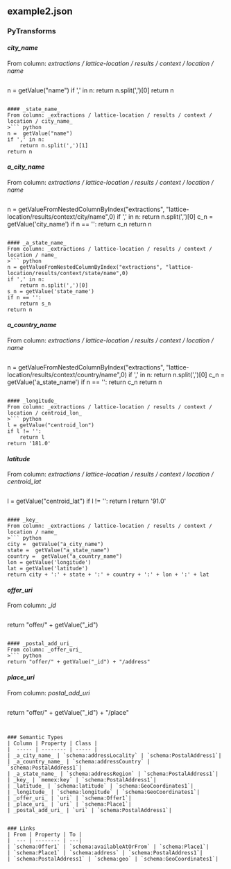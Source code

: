 ## example2.json

### PyTransforms
#### _city_name_
From column: _extractions / lattice-location / results / context / location / name_
>``` python
n =  getValue("name")
if ',' in n:
    return n.split(',')[0]
return n
```

#### _state_name_
From column: _extractions / lattice-location / results / context / location / city_name_
>``` python
n =  getValue("name")
if ',' in n:
    return n.split(',')[1]
return n
```

#### _a_city_name_
From column: _extractions / lattice-location / results / context / location / name_
>``` python
n = getValueFromNestedColumnByIndex("extractions", "lattice-location/results/context/city/name",0)
if ',' in n:
    return n.split(',')[0]
c_n = getValue('city_name')
if n == '':
    return c_n
return n
```

#### _a_state_name_
From column: _extractions / lattice-location / results / context / location / name_
>``` python
n = getValueFromNestedColumnByIndex("extractions", "lattice-location/results/context/state/name",0)
if ',' in n:
    return n.split(',')[0]
s_n = getValue('state_name')
if n == '':
    return s_n
return n
```

#### _a_country_name_
From column: _extractions / lattice-location / results / context / location / name_
>``` python
n = getValueFromNestedColumnByIndex("extractions", "lattice-location/results/context/country/name",0)
if ',' in n:
    return n.split(',')[0]
c_n = getValue('a_state_name')
if n == '':
    return c_n
return n
```

#### _longitude_
From column: _extractions / lattice-location / results / context / location / centroid_lon_
>``` python
l = getValue("centroid_lon")
if l != '':
    return l
return '181.0'
```

#### _latitude_
From column: _extractions / lattice-location / results / context / location / centroid_lat_
>``` python
l = getValue("centroid_lat")
if l != '':
    return l
return '91.0'
```

#### _key_
From column: _extractions / lattice-location / results / context / location / name_
>``` python
city =  getValue("a_city_name")
state =  getValue("a_state_name")
country =  getValue("a_country_name")
lon = getValue('longitude')
lat = getValue('latitude')
return city + ':' + state + ':' + country + ':' + lon + ':' + lat
```

#### _offer_uri_
From column: __id_
>``` python
return "offer/" + getValue("_id")
```

#### _postal_add_uri_
From column: _offer_uri_
>``` python
return "offer/" + getValue("_id") + "/address"
```

#### _place_uri_
From column: _postal_add_uri_
>``` python
return "offer/" + getValue("_id") + "/place"
```


### Semantic Types
| Column | Property | Class |
|  ----- | -------- | ----- |
| _a_city_name_ | `schema:addressLocality` | `schema:PostalAddress1`|
| _a_country_name_ | `schema:addressCountry` | `schema:PostalAddress1`|
| _a_state_name_ | `schema:addressRegion` | `schema:PostalAddress1`|
| _key_ | `memex:key` | `schema:PostalAddress1`|
| _latitude_ | `schema:latitude` | `schema:GeoCoordinates1`|
| _longitude_ | `schema:longitude` | `schema:GeoCoordinates1`|
| _offer_uri_ | `uri` | `schema:Offer1`|
| _place_uri_ | `uri` | `schema:Place1`|
| _postal_add_uri_ | `uri` | `schema:PostalAddress1`|


### Links
| From | Property | To |
|  --- | -------- | ---|
| `schema:Offer1` | `schema:availableAtOrFrom` | `schema:Place1`|
| `schema:Place1` | `schema:address` | `schema:PostalAddress1`|
| `schema:PostalAddress1` | `schema:geo` | `schema:GeoCoordinates1`|
